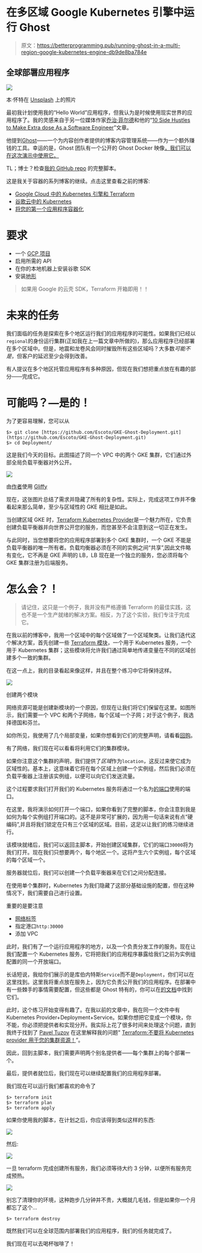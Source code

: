 # 在多区域 Google Kubernetes 引擎中运行 Ghost

> 原文：<https://betterprogramming.pub/running-ghost-in-a-multi-region-google-kubernetes-engine-db9de8ba784e>

## 全球部署应用程序

![](img/cb66f427dda0a282ad425fba977eb702.png)

本·怀特在 [Unsplash](https://unsplash.com?utm_source=medium&utm_medium=referral) 上的照片

最初我计划使用我的“Hello World”应用程序，但我认为是时候使用现实世界的应用程序了。我的灵感来自于另一位媒体作家[乔治·菲尔德](https://medium.com/@george.af.field)和他的“[10 Side Hustles to Make Extra dose As a Software Engineer](/10-side-hustles-to-make-extra-money-as-a-software-engineer-a290e66c7ce9)”文章。

他提到[Ghost](https://ghost.org/)——一个为内容创作者提供的博客内容管理系统——作为一个额外赚钱的工具。幸运的是，Ghost 团队有一个公开的 Ghost Docker 映像[，我们可以在这次演示中使用它。](https://hub.docker.com/_/ghost)

TL；博士？检查[我的 GitHub repo](https://github.com/Escoto/GKE-Ghost-Deployment) 的完整脚本。

这是我关于容器的系列博客的继续。点击这里查看之前的博客:

*   [Google Cloud 中的 Kubernetes 引擎和 Terraform](https://medium.com/codex/kubernetes-and-terraform-in-google-cloud-3fc9e1c81e0)
*   [谷歌云中的 Kubernetes](https://medium.com/codex/kubernetes-in-google-cloud-f27bb8cc6603)
*   [将您的第一个应用程序容器化](https://medium.com/codex/containerizing-your-application-b1644385e2ef)

# 要求

*   一个 [GCP 项目](https://cloud.google.com/resource-manager/docs/creating-managing-projects#creating_a_project)
*   启用所需的 API
*   在你的本地机器上安装谷歌 SDK
*   安装[地形](https://learn.hashicorp.com/tutorials/terraform/install-cli)

> 如果用 Google 的云壳 SDK，Terraform 开箱即用！！

# 未来的任务

我们面临的任务是探索在多个地区运行我们的应用程序的可能性。如果我们已经以`regional`的身份运行集群(正如我在上一篇文章中所做的)，那么应用程序已经部署在多个区域中。但是，地震和龙卷风会同时摧毁所有这些区域吗？大多数*可能不是*，但客户的延迟至少会得到改善。

有人提议在多个地区托管应用程序有多种原因，但现在我们想把重点放在有趣的部分——完成它。

# 可能吗？—是的！

为了更容易理解，您可以从

```
$> git clone [https://github.com/Escoto/GKE-Ghost-Deployment.git](https://github.com/Escoto/GKE-Ghost-Deployment.git)
$> cd Deployment/
```

这是我们今天的目标。此图描述了同一个 VPC 中的两个 GKE 集群，它们通过外部全局负载平衡器对外公开。

![](img/10f17a14e3c2045daa5893bad092fdd0.png)

由[作者](https://medium.com/@raescoto)使用 [Gliffy](https://www.gliffy.com/)

现在，这张图片总结了需求并隐藏了所有的复杂性。实际上，完成这项工作并不像看起来那么简单，至少与区域性的 GKE 相比是如此。

当创建区域 GKE 时，[Terraform Kubernetes Provider](https://registry.terraform.io/providers/hashicorp/kubernetes/latest/docs)是一个魅力所在，它负责创建负载平衡器并向世界公开您的服务，而您甚至不会注意到这一切正在发生。

与此同时，当您想要将您的应用程序部署到多个 GKE 集群时，一个 GKE 不能是负载平衡器的唯一所有者。负载均衡器必须在不同的实例之间“共享”,因此文件略有变化，它不再是 GKE 声明的 LB，LB 现在是一个独立的服务，您必须将每个 GKE 集群注册为后端服务。

# 怎么会？！

> 请记住，这只是一个例子，我并没有严格遵循 Terraform 的最佳实践，这也不是一个生产就绪的解决方案。相反，为了这个实验，我们专注于完成它。

在我以前的博客中，我用一个区域中的每个区域做了一个区域聚类。让我们迭代这个解决方案，首先创建一些 [Terraform 模块](https://learn.hashicorp.com/tutorials/terraform/module)，一个用于 Kubernetes 服务，一个用于 Kubernetes 集群；这些模块将允许我们通过简单地传递变量在不同的区域创建多个一致的集群。

在这一点上，我的目录看起来像这样，并且在整个练习中它将保持这样。

![](img/88b67f7774df7cb390d23db660153d94.png)

创建两个模块

网络资源可能是创建新模块的一个原因，但现在让我们将它们保留在这里。如图所示，我们需要一个 VPC 和两个子网络，每个区域一个子网；对于这个例子，我选择德国和芬兰。

如你所见，我使用了几个局部变量，如果你想看到它们的完整声明，请看看[回购](https://github.com/Escoto/GKE-Ghost-Deployment/blob/main/Deployment/main.tf)。

有了网络，我们现在可以看看将利用它们的集群模块。

如果你注意这个集群的声明，我们提供了*区域*作为`location`，这反过来使它成为区域性的。基本上，这意味着它将在每个区域上创建一个实例组，然后我们必须在负载平衡器上注册该实例组，以便可以向它们发送流量。

这个过程要求我们打开我们的 Kubernetes 服务将通过一个名为[的端口](https://cloud.google.com/sdk/gcloud/reference/compute/instance-groups/get-named-ports)使用的端口。

在这里，我将演示如何打开一个端口，如果你看到了完整的脚本，你会注意到我是如何为每个实例组打开端口的。这不是非常可扩展的，因为用一句话来说有点“硬编码”,并且将我们锁定在只有三个区域的区域。目前，这足以让我们的练习继续进行。

该模块就绪后，我们可以返回主脚本，开始创建区域集群，它们的端口`30000`将为我们打开。现在我们只想要两个，每个地区一个。这将产生六个实例组，每个区域的每个区域一个。

服务器就位后，我们可以创建一个负载平衡器来在它们之间分配连接。

在使用单个集群时，Kubernetes 为我们隐藏了这部分基础设施的配置，但在这种情况下，我们需要自己进行设置。

重要的是要注意

*   [网络标签](https://cloud.google.com/vpc/docs/add-remove-network-tags)
*   指定港口`http:30000`
*   添加 VPC

此时，我们有了一个运行应用程序的地方，以及一个负责分发工作的服务。现在让我们配置一个 Kubernetes 服务，它将把我们的应用程序暴露给我们之前为实例组配置的同一个开放端口。

长话短说，我给你们展示的是库伯内特斯`Service`而不是`Deployment`，你们可以在这里找到。这里我将重点放在服务上，因为它负责公开我们的应用程序。在部署中有一些棘手的事情需要配置，但这些都是 Ghost 特有的，你可以在[的文档](https://ghost.org/docs/config/#running-ghost-with-config-env-variables)中找到它们。

此时，这个练习开始变得有趣了。在我以前的文章中，我在同一个文件中有 Kubernetes Provider+Deployment+Service。如果你想把它变成一个模块，你不能，你必须把提供者和实现分开。我实际上花了很多时间来处理这个问题，直到我终于找到了 [Pavel Tuzov](https://medium.com/@paveltuzov) 在这里解释我的问题" [Terraform:不要将 Kubernetes provider 用于您的集群资源！](https://itnext.io/terraform-dont-use-kubernetes-provider-with-your-cluster-resource-d8ec5319d14a)”。

因此，回到主脚本，我们需要声明两个别名提供者——每个集群上的每个部署一个。

最后，提供者就位后，我们现在可以继续配置我们的应用程序部署。

我们现在可以运行我们都喜欢的命令了

```
$> terraform init
$> terraform plan
$> terraform apply
```

如果你使用我的脚本，在计划之后，你应该得到类似这样的东西:

![](img/e8aaf0d219b5fc8254746721b0531588.png)

然后:

![](img/7f730ceeac1677373bb9e755bb1366ac.png)

一旦 terraform 完成创建所有服务，我们必须等待大约 3 分钟，以便所有服务完成预热。

![](img/f7e403ea64b0b7a2c8012cdf0cbff855.png)

别忘了清理你的环境，这种跑步几分钟并不贵，大概就几毛钱，但是如果你一个月都忘了这个…

```
$> terraform destroy
```

既然我们可以在全球范围内部署我们的应用程序，我们的任务就完成了。

我们现在可以去喝杯咖啡了！